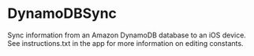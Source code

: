 # DynamoDBSync
Sync information from an Amazon DynamoDB database to an iOS device. See instructions.txt in the app for more information on editing constants.
